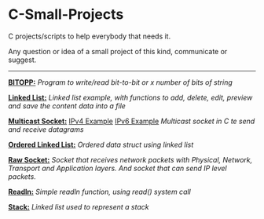 # C-Small-Projects
C projects/scripts to help everybody that needs it.

Any question or idea of a small project of this kind, communicate or suggest.

---

 **[BITOPP:](https://github.com/hugo-cmac/C-Small-Projects/blob/master/BITOPP/bitopp.c)**
*Program to write/read bit-to-bit or x number of bits of string*

**[Linked List:](https://github.com/hugo-cmac/C-Small-Projects/blob/master/LinkedList/linkedlist.c)**
*Linked list example, with functions to add, delete, edit, preview and save the content data into a file* 

**[Multicast Socket:](https://github.com/hugo-cmac/C-Small-Projects/blob/master/MulticastSocket/multicast.c)**
[IPv4 Example](https://github.com/hugo-cmac/C-Small-Projects/tree/master/MulticastSocket/IPv4)
[IPv6 Example](https://github.com/hugo-cmac/C-Small-Projects/tree/master/MulticastSocket/IPv6)
*Multicast socket in C te send and receive datagrams*

**[Ordered Linked List:](https://github.com/hugo-cmac/C-Small-Projects/blob/master/OrderedLinkedList/orderedlinkedlist.c)**
*Ordered data struct using linked list*

**[Raw Socket:](https://github.com/hugo-cmac/C-Small-Projects/blob/master/RawSocket/raw.c)**
*Socket that receives network packets with Physical, Network, Transport and Application layers.
And socket that can send IP level packets.*

**[Readln:](https://github.com/hugo-cmac/C-Small-Projects/blob/master/Readln/readln.c)**
*Simple readln function, using read() system call*

**[Stack:](https://github.com/hugo-cmac/C-Small-Projects/blob/master/Stack/stack.c)**
*Linked list used to represent a stack*